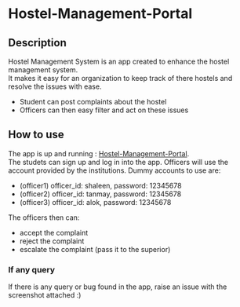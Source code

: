 # Hostel-Management-Portal
## Description
Hostel Management System is an app created to enhance the hostel management system.<br/>
It makes it easy for an organization to keep track of there hostels and resolve the issues with ease.
- Student can post complaints about the hostel
- Officers can then easy filter and act on these issues

## How to use
The app is up and running : [Hostel-Management-Portal](https://hostel-management-portal.herokuapp.com/).<br/>
The studets can sign up and log in into the app.
Officers will use the account provided by the institutions. Dummy accounts to use are:
- (officer1) officer_id: shaleen,  password: 12345678
- (officer2) officer_id: tanmay,  password: 12345678
- (officer3) officer_id: alok,  password: 12345678

The officers then can:
- accept the complaint
- reject the complaint
- escalate the complaint (pass it to the superior)

### If any query
If there is any query or bug found in the app, raise an issue with the screenshot attached :)